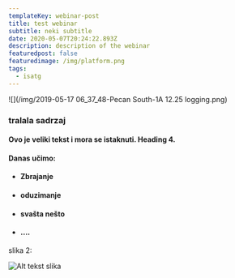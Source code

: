 ```yaml
---
templateKey: webinar-post
title: test webinar
subtitle: neki subtitle
date: 2020-05-07T20:24:22.893Z
description: description of the webinar
featuredpost: false
featuredimage: /img/platform.png
tags:
  - isatg
---
```

![](/img/2019-05-17 06_37_48-Pecan South-1A 12.25 logging.png)

### **tralala sadrzaj**

#### Ovo je veliki tekst i mora se istaknuti.  Heading 4.

#### Danas učimo:

* #### Zbrajanje
* #### oduzimanje
* #### svašta nešto
* #### ....

slika 2:

![Alt tekst slika](/img/Image-3.png "Title od slike")
